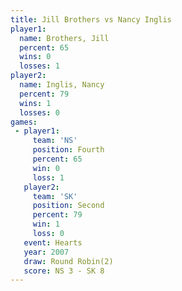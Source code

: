 ```yaml
---
title: Jill Brothers vs Nancy Inglis
player1:              
  name: Brothers, Jill
  percent: 65         
  wins: 0             
  losses: 1           
player2:              
  name: Inglis, Nancy 
  percent: 79         
  wins: 1             
  losses: 0           
games:
 - player1:          
     team: 'NS'      
     position: Fourth
     percent: 65     
     win: 0          
     loss: 1         
   player2:          
     team: 'SK'      
     position: Second
     percent: 79     
     win: 1          
     loss: 0         
   event: Hearts       
   year: 2007          
   draw: Round Robin(2)
   score: NS 3 - SK 8  
---
```

